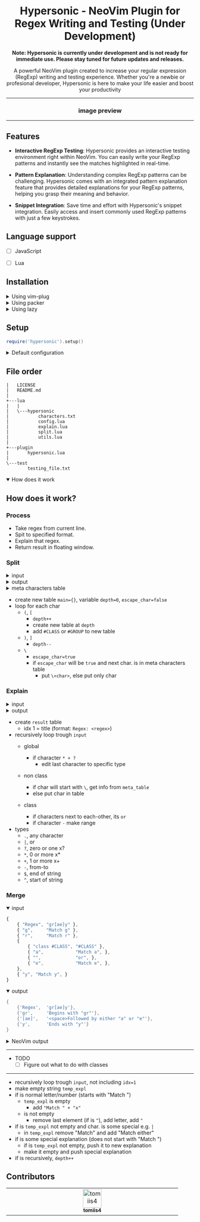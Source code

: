 <h1 align="center"> Hypersonic - NeoVim Plugin for Regex Writing and Testing (Under Development) </h1>

<p align="center">
<b>
Note: Hypersonic is currently under development and is not ready for immediate use. Please stay tuned for future updates and releases.
</b>
</p>

<p align="center">
    A powerful NeoVim plugin created to increase your regular expression (RegExp) writing and testing experience. 
    Whether you're a newbie or profesional developer, Hypersonic is here to make your life easier and boost your productivity
</p>



<hr>

<h3 align="center"> image preview </h3>

<hr>


## Features

- **Interactive RegExp Testing**:  Hypersonic provides an interactive testing environment right within NeoVim. You can easily write your RegExp patterns and instantly see the matches highlighted in real-time.

- **Pattern Explanation**: Understanding complex RegExp patterns can be challenging. Hypersonic comes with an integrated pattern explanation feature that provides detailed explanations for your RegExp patterns, helping you grasp their meaning and behavior.

- **Snippet Integration**: Save time and effort with Hypersonic's snippet integration. Easily access and insert commonly used RegExp patterns with just a few keystrokes.


## Language support
- [ ] JavaScript
- [ ] Lua


## Installation

<details>
<summary> Using vim-plug </summary>

```vim
Plug 'tomiis4/Hypersonic.nvim'
```

</details>

<details>
<summary> Using packer </summary>

```lua
use 'tomiis4/Hypersonic.nvim'
```

</details>

<details>
<summary> Using lazy </summary>

```lua
return {
    'tomiis4/Hypersonic.nvim',
    cmd = "Hypersonic",
    config = function()
        require('hypersonic')
    end
}
```

</details>


## Setup

```lua
require('hypersonic').setup()
```

<details>
<summary> Default configuration </summary>

```lua
require('hypersonic').setup {
    ---@type 'round'|'bold'|'double'|'none'
    border = 'round',
}
```

</details>


## File order
```
|   LICENSE
|   README.md
|
+---lua
|   |
|   \---hypersonic
|           characters.txt
|           config.lua
|           explain.lua
|           split.lua
|           utils.lua
|
+---plugin
|       hypersonic.lua
|
\---test
        testing_file.txt

```

<details open>
<summary> How does it work </summary>

## How does it work?

### Process
-  Take regex from current line.
-  Spit to specified format.
-  Explain that regex.
-  Return result in floating window.


### Split

<details>
<summary> input </summary>

```
gr[ae]y
```

</details>

<details>
<summary> output </summary>

```js
{
    "g",
    "r",
    {
        "#CLASS", // #CLASS or #GROUP
        "a",
        "e",
    },
    "y",
}
```

</details>

<details>
<summary> meta characters table </summary>

```lua
local meta_table = {
    ['n'] = 'Newline',
    ['r'] = 'Carriage return',
    ['t'] = 'Tab',
    ['s'] = 'Any whitespace character',
    ['S'] = 'Any non-whitespace character',
    ['d'] = 'Any digit',
    -- more in characters.txt
}
```

</details>

- create new table `main={}`, variable `depth=0`, `escape_char=false`
- loop for each char
    - `(`, `[`
        - `depth++`
        - create new table at `depth`
        - add `#CLASS` or `#GROUP` to new table
    - `)`, `]`
        - `depth--`
    - `\`
        - `escape_char=true`
        - if `escape_char` will be `true` and next char. is in meta characters table
            - put `\<char>`, else put only char


### Explain

<details>
<summary> input </summary>

```js
{
    "g",
    "r",
    {
        "#CLASS", // #CLASS or #GROUP
        "a",
        "e",
    },
    "y",
}
```

</details>

<details>
<summary> output </summary>

```lua
{
    { "Regex", "gr[ae]y" },
    { "g",     "Match g" },
    { "r",     "Match r" },
    {
        { "class #CLASS", "#CLASS" },
        { "a",            "Match a", },
        { "",             "or", },
        { "e",            "Match e", },
    },
    { "y", "Match y", }
}
```

</details>

- create `result` table
    - idx 1 = title (format: `Regex: <regex>`)
- recursively loop trough `input`
    - global
        - if character `* + ?`
            - edit last character to specific type

    - non class
        - if char will start with `\`, get info from `meta_table`
        - else put char in table

    - class
        - if characters next to each-other, its `or`
        - if character `-` make range
- types
    - `.`, any character
    - `|`, or
    - `?`, zero or one x?
    - `*`, 0 or more x*
    - `+`, 1 or more x+
    - `-`, from-to
    - `$`, end of string
    - `^`, start of string


### Merge

<details open>
<summary> input </summary>

```js
{
    { "Regex", "gr[ae]y" },
    { "g",     "Match g" },
    { "r",     "Match r" },
    {
        { "class #CLASS", "#CLASS" },
        { "a",            "Match a", },
        { "",             "or", },
        { "e",            "Match e", },
    },
    { "y", "Match y", }
}
```

</details>

<details open>
<summary> output </summary>

```lua
{
    {'Regex',  'gr[ae]y'},
    {'gr',     'Begins with "gr"'},
    {'[ae]',   '<space>Followed by either "a" or "e"'},
    {'y',      'Ends with "y"'}
}
```

</details>

<details>
<summary> NeoVim output </summary>

```c
+-------------------------------------------+
| Regex: gr[ae]y                            |
|-------------------------------------------+
| gr:   Begins with "gr"                    |
| [ae]: Followed by either "a" or "e"       |
| y:    Ends with "y"                       |
+-------------------------------------------+
```

</details>

---
- TODO
    - [ ] Figure out what to do with classes
---
- recursively loop trough `input`, not including `idx=1`
- make empty string `temp_expl`
- if is normal letter/number (starts with "Match ")
    - `temp_expl` is empty
        - add `"Match " + "x"`
    - is not empty
        - remove last element (if is `"`), add letter, add `"`
- if is `temp_expl` not empty and char. is some special e.g. `|`
    - in `temp_expl` remove "Match" and add "Match either"
- if is some special explanation (does not start with "Match ")
    - if is `temp_expl` not empty, push it to new explanation
    - make it empty and push special explanation
- if is recursively, `depth++`

</details>


## Contributors

<table>
    <tbody>
        <tr>
            <td align="center" valign="top" width="14.28%">
                <a href="https://github.com/tomiis4">
                <img src="https://avatars.githubusercontent.com/u/87276646?v=4" width="50px;" alt="tomiis4"/><br /><sub><b>tomiis4</b></sub>
                </a><br/>
            </td>
        </tr>
    </tbody>
</table>
